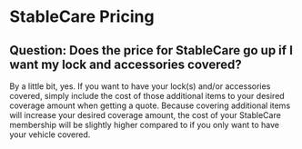 # StableCare Pricing

## Question: Does the price for StableCare go up if I want my lock and accessories covered?

By a little bit, yes. If you want to have your lock(s) and/or accessories covered, simply include the cost of those additional items to your desired coverage amount when getting a quote. Because covering additional items will increase your desired coverage amount, the cost of your StableCare membership will be slightly higher compared to if you only want to have your vehicle covered.
